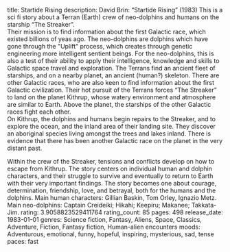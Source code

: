title: Startide Rising
description: David Brin: “Startide Rising” (1983)
 This is a sci fi story about a Terran (Earth) 
crew of neo-dolphins and humans on the starship “The Streaker”.  
Their mission is to find information about the first Galactic 
race, which existed billions of yeas ago. The neo-dolphins are 
dolphins which have gone through the "Uplift" process, which 
creates through genetic engineering  more intelligent sentient 
beings. For the neo-dolphins, this is also a test of their ability 
to apply their intelligence, knowledge and skills  to Galactic 
space travel and exploration. 
The Terrans find an ancient fleet of starships, and on a nearby 
planet, an ancient (human?) skeleton.  There are other Galactic 
races, who are also keen to find information about the first 
Galactic civilization.   Their  hot pursuit of the Terrans forces 
“The Streaker” to land on the planet Kithrup, whose watery 
environment and atmosphere are similar to Earth. Above the planet, 
the starships of the other Galactic races fight each other.  
On Kithrup, the dolphins and humans begin repairs to the Streaker, 
and to explore the ocean, and the inland area of their landing 
site.  They discover an aboriginal species living amongst the 
trees and lakes inland. There is evidence that there has 
been another Galactic race on the planet in the very distant past. 

Within the crew of the Streaker, tensions and conflicts develop on 
how to escape from Kithrup. The story centers on individual human 
and dolphin characters, and their struggle to survive and 
eventually to return to Earth with their very important findings. 
The story becomes one about courage, determination, friendship, 
love, and betrayal, both for the humans and the dolphins.
Main human characters:  Gillian Baskin, Tom Orley, Ignazio Metz.
Main neo-dolphins: Captain Creideiki; Hikahi; Keepiru; Makanee; 
Takkata-Jim.
rating: 3.9058823529411764
rating_count: 85
pages: 498
release_date: 1983-01-01
genres: Science fiction, Fantasy, Aliens, Space, Classics, Adventure, Fiction, Fantasy fiction, Human-alien encounters
moods: Adventurous, emotional, funny, hopeful, inspiring, mysterious, sad, tense
paces: fast